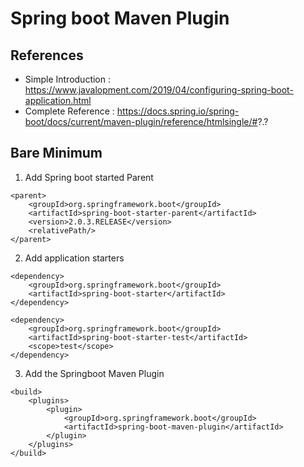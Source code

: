 # Spring boot Maven Plugin 

## References 
*  Simple Introduction : https://www.javalopment.com/2019/04/configuring-spring-boot-application.html
*  Complete Reference : https://docs.spring.io/spring-boot/docs/current/maven-plugin/reference/htmlsingle/#?.?


## Bare Minimum 
1. Add Spring boot started Parent 
````
<parent>
    <groupId>org.springframework.boot</groupId>
    <artifactId>spring-boot-starter-parent</artifactId>
    <version>2.0.3.RELEASE</version>
    <relativePath/>
</parent>

````
2. Add application starters 
````
<dependency>
    <groupId>org.springframework.boot</groupId>
    <artifactId>spring-boot-starter</artifactId>
</dependency>    

<dependency>
    <groupId>org.springframework.boot</groupId>
    <artifactId>spring-boot-starter-test</artifactId>
    <scope>test</scope>
</dependency> 
````
3. Add the Springboot Maven Plugin 
````
<build>
    <plugins> 
        <plugin>
            <groupId>org.springframework.boot</groupId>
            <artifactId>spring-boot-maven-plugin</artifactId>
        </plugin>
    </plugins>
</build>
````